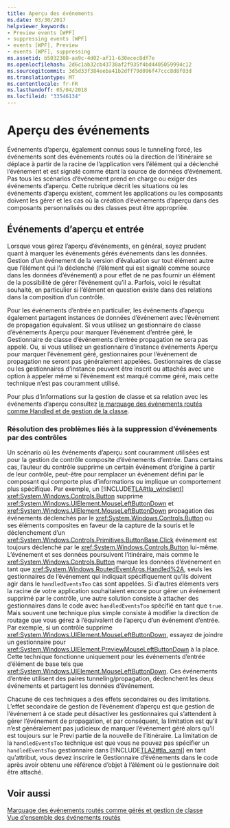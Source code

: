 ```yaml
---
title: Aperçu des événements
ms.date: 03/30/2017
helpviewer_keywords:
- Preview events [WPF]
- suppressing events [WPF]
- events [WPF], Preview
- events [WPF], suppressing
ms.assetid: b5032308-aa9c-4d02-af11-630ecec8df7e
ms.openlocfilehash: 2d6c1ab32cb43730af2f935f4bd4405059994c12
ms.sourcegitcommit: 3d5d33f384eeba41b2dff79d096f47ccc8d8f03d
ms.translationtype: MT
ms.contentlocale: fr-FR
ms.lasthandoff: 05/04/2018
ms.locfileid: "33546134"
---
```

# <a name="preview-events"></a>Aperçu des événements
Événements d’aperçu, également connus sous le tunneling forcé, les événements sont des événements routés où la direction de l’itinéraire se déplace à partir de la racine de l’application vers l’élément qui a déclenché l’événement et est signalé comme étant la source de données d’événement. Pas tous les scénarios d’événement prend en charge ou exiger des événements d’aperçu. Cette rubrique décrit les situations où les événements d’aperçu existent, comment les applications ou les composants doivent les gérer et les cas où la création d’événements d’aperçu dans des composants personnalisés ou des classes peut être appropriée.  
  
## <a name="preview-events-and-input"></a>Événements d’aperçu et entrée  
 Lorsque vous gérez l’aperçu d’événements, en général, soyez prudent quant à marquer les événements gérés événements dans les données. Gestion d’un événement de la version d’évaluation sur tout élément autre que l’élément qui l’a déclenché (l’élément qui est signalé comme source dans les données d’événement) a pour effet de ne pas fournir un élément de la possibilité de gérer l’événement qu’il a. Parfois, voici le résultat souhaité, en particulier si l’élément en question existe dans des relations dans la composition d’un contrôle.  
  
 Pour les événements d’entrée en particulier, les événements d’aperçu également partagent instances de données d’événement avec l’événement de propagation équivalent. Si vous utilisez un gestionnaire de classe d’événements Aperçu pour marquer l’événement d’entrée géré, le Gestionnaire de classe d’événements d’entrée propagation ne sera pas appelé. Ou, si vous utilisez un gestionnaire d’instance événements Aperçu pour marquer l’événement géré, gestionnaires pour l’événement de propagation ne seront pas généralement appelées. Gestionnaires de classe ou les gestionnaires d’instance peuvent être inscrit ou attachés avec une option à appeler même si l’événement est marqué comme géré, mais cette technique n’est pas couramment utilisé.  
  
 Pour plus d’informations sur la gestion de classe et sa relation avec les événements d’aperçu consultez [le marquage des événements routés comme Handled et de gestion de la classe](../../../../docs/framework/wpf/advanced/marking-routed-events-as-handled-and-class-handling.md).  
  
### <a name="working-around-event-suppression-by-controls"></a>Résolution des problèmes liés à la suppression d’événements par des contrôles  
 Un scénario où les événements d’aperçu sont couramment utilisées est pour la gestion de contrôle composite d’événements d’entrée. Dans certains cas, l’auteur du contrôle supprime un certain événement d’origine à partir de leur contrôle, peut-être pour remplacer un événement défini par le composant qui comporte plus d’informations ou implique un comportement plus spécifique. Par exemple, un [!INCLUDE[TLA#tla_winclient](../../../../includes/tlasharptla-winclient-md.md)] <xref:System.Windows.Controls.Button> supprime <xref:System.Windows.UIElement.MouseLeftButtonDown> et <xref:System.Windows.UIElement.MouseLeftButtonDown> propagation des événements déclenchés par le <xref:System.Windows.Controls.Button> ou ses éléments composites en faveur de la capture de la souris et le déclenchement d’un <xref:System.Windows.Controls.Primitives.ButtonBase.Click> événement est toujours déclenché par le <xref:System.Windows.Controls.Button> lui-même. L’événement et ses données poursuivent l’itinéraire, mais comme le <xref:System.Windows.Controls.Button> marque les données d’événement en tant que <xref:System.Windows.RoutedEventArgs.Handled%2A>, seuls les gestionnaires de l’événement qui indiquait spécifiquement qu’ils doivent agir dans le `handledEventsToo` cas sont appelées.  Si d’autres éléments vers la racine de votre application souhaitaient encore pour gérer un événement supprimé par le contrôle, une autre solution consiste à attacher des gestionnaires dans le code avec `handledEventsToo` spécifié en tant que `true`. Mais souvent une technique plus simple consiste à modifier la direction de routage que vous gérez à l’équivalent de l’aperçu d’un événement d’entrée. Par exemple, si un contrôle supprime <xref:System.Windows.UIElement.MouseLeftButtonDown>, essayez de joindre un gestionnaire pour <xref:System.Windows.UIElement.PreviewMouseLeftButtonDown> à la place. Cette technique fonctionne uniquement pour les événements d’entrée d’élément de base tels que <xref:System.Windows.UIElement.MouseLeftButtonDown>. Ces événements d’entrée utilisent des paires tunneling/propagation, déclenchent les deux événements et partagent les données d’événement.  
  
 Chacune de ces techniques a des effets secondaires ou des limitations. L’effet secondaire de gestion de l’événement d’aperçu est que gestion de l’événement à ce stade peut désactiver les gestionnaires qui s’attendent à gérer l’événement de propagation, et par conséquent, la limitation est qu’il n’est généralement pas judicieux de marquer l’événement géré alors qu’il est toujours sur le Previ partie de la nouvelle de l’itinéraire. La limitation de la `handledEventsToo` technique est que vous ne pouvez pas spécifier un `handledEventsToo` gestionnaire dans [!INCLUDE[TLA2#tla_xaml](../../../../includes/tla2sharptla-xaml-md.md)] en tant qu’attribut, vous devez inscrire le Gestionnaire d’événements dans le code après avoir obtenu une référence d’objet à l’élément où le gestionnaire doit être attaché.  
  
## <a name="see-also"></a>Voir aussi  
 [Marquage des événements routés comme gérés et gestion de classe](../../../../docs/framework/wpf/advanced/marking-routed-events-as-handled-and-class-handling.md)  
 [Vue d’ensemble des événements routés](../../../../docs/framework/wpf/advanced/routed-events-overview.md)
